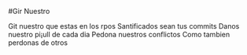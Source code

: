 #Gir Nuestro

Git nuestro que estas en los rpos
Santificados sean tus commits
Danos nuestro pi¡ull de cada dia
Pedona nuestros conflictos
Como tambien perdonas de otros